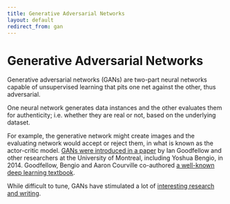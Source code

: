 ```yaml
---
title: Generative Adversarial Networks
layout: default
redirect_from: gan
---
```


# Generative Adversarial Networks

Generative adversarial networks (GANs) are two-part neural networks capable of unsupervised learning that pits one net against the other, thus adversarial. 

One neural network generates data instances and the other evaluates them for authenticity; i.e. whether they are real or not, based on the underlying dataset. 

For example, the generative network might create images and the evaluating network would accept or reject them, in what is known as the actor-critic model. [GANs were introduced in a paper](https://arxiv.org/abs/1406.2661) by Ian Goodfellow and other researchers at the University of Montreal, including Yoshua Bengio, in 2014. Goodfellow, Bengio and Aaron Courville co-authored [a well-known deep learning textbook](http://www.deeplearningbook.org/). 

While difficult to tune, GANs have stimulated a lot of [interesting research and writing](https://blog.openai.com/generative-models/). 
